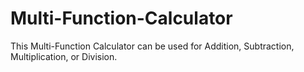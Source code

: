 # Multi-Function-Calculator
This Multi-Function Calculator can be used for Addition, Subtraction, Multiplication, or Division.
